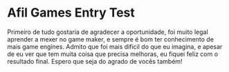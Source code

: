 # Afil Games Entry Test

Primeiro de tudo gostaria de agradecer a oportunidade, foi muito legal aprender a mexer no game maker, e sempre é bom ter conhecimento de mais game engines. Admito que foi mais dificil do que eu imagina, e apesar de eu ver que tem muita coisa que precisa melhoras, eu fiquei feliz com o resultado final. Espero que seja do agrado de vocês também!
